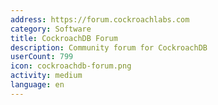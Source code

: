 ```yaml
---
address: https://forum.cockroachlabs.com
category: Software
title: CockroachDB Forum
description: Community forum for CockroachDB
userCount: 799
icon: cockroachdb-forum.png
activity: medium
language: en
---
```

